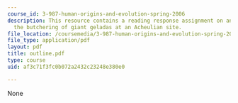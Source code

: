 ```yaml
---
course_id: 3-987-human-origins-and-evolution-spring-2006
description: This resource contains a reading response assignment on an article on
  the butchering of giant geladas at an Acheulian site.
file_location: /coursemedia/3-987-human-origins-and-evolution-spring-2006/af3c71f3fc0b072a2432c23248e380e0_outline.pdf
file_type: application/pdf
layout: pdf
title: outline.pdf
type: course
uid: af3c71f3fc0b072a2432c23248e380e0

---
```

None